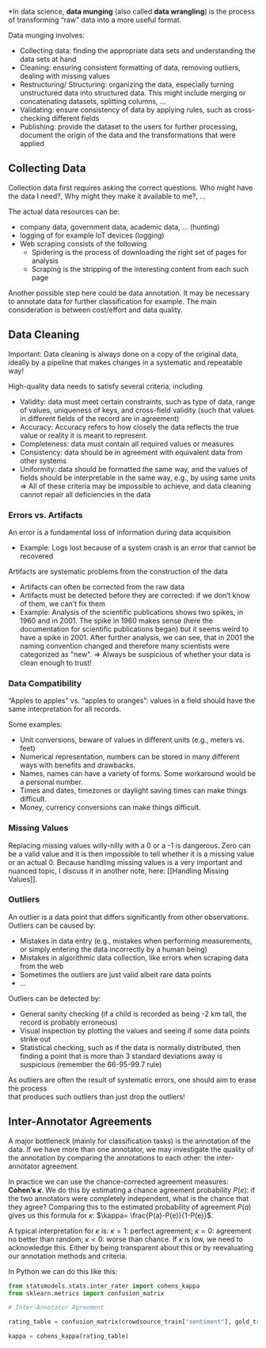 *In data science, **data munging** (also called **data wrangling**) is the process of transforming “raw” data into a more useful format. 
 
Data munging involves:
- Collecting data: finding the appropriate data sets and understanding the data sets at hand  
- Cleaning: ensuring consistent formatting of data, removing outliers, dealing with missing values  
- Restructuring/ Structuring: organizing the data, especially turning unstructured data into structured data. This might include merging or concatenating datasets, splitting columns, ...
- Validating: ensure consistency of data by applying rules, such as cross-checking different fields  
- Publishing: provide the dataset to the users for further processing, document the origin of the data and the transformations that were applied  
## Collecting Data
Collection data first requires asking the correct questions. Who might have the data I need?, Why might they make it available to me?, ...

The actual data resources can be: 
- company data, government data, academic data, ... (hunting)
- logging of for example IoT devices (logging)
- Web scraping consists of the following
	- Spidering is the process of downloading the right set of pages for analysis  
	- Scraping is the stripping of the interesting content from each such page

Another possible step here could be data annotation. It may be necessary to annotate data for further classification for example. The main consideration is between cost/effort and data quality.
## Data Cleaning
Important: Data cleaning is always done on a copy of the original data, ideally by a pipeline that makes changes in a systematic and repeatable way!

High-quality data needs to satisfy several criteria, including  
- Validity: data must meet certain constraints, such as type of data, range of values, uniqueness of keys, and cross-field validity (such that values in different fields of the record are in agreement)  
- Accuracy: Accuracy refers to how closely the data reflects the true value or reality it is meant to represent.
- Completeness: data must contain all required values or measures  
- Consistency: data should be in agreement with equivalent data from other systems  
- Uniformity: data should be formatted the same way, and the values of fields should be interpretable in the same way, e.g., by using same units  
	=> All of these criteria may be impossible to achieve, and data cleaning cannot repair all deficiencies in the data  
### Errors vs. Artifacts
An error is a fundamental loss of information during data acquisition  
- Example: Logs lost because of a system crash is an error that cannot be recovered

Artifacts are systematic problems from the construction of the data  
- Artifacts can often be corrected from the raw data  
- Artifacts must be detected before they are corrected: if we don’t know of them, we can’t fix them  
- Example: Analysis of the scientific publications shows two spikes, in 1960 and in 2001. The spike in 1960 makes sense (here the documentation for scientific publications began) but it seems weird to have a spike in 2001. After further analysis, we can see, that in 2001 the naming convention changed and therefore many scientists were categorized as "new".
=> Always be suspicious of whether your data is clean enough to trust!
### Data Compatibility
“Apples to apples” vs. “apples to oranges”: values in a field should have the same interpretation for all records.

Some examples: 
- Unit conversions, beware of values in different units (e.g., meters vs. feet)
- Numerical representation, numbers can be stored in many different ways with benefits and drawbacks. 
- Names, names can have a variety of forms. Some workaround would be a personal number.
- Times and dates, timezones or daylight saving times can make things difficult.
- Money, currency conversions can make things difficult.
### Missing Values
Replacing missing values willy-nilly with a 0 or a -1 is dangerous. Zero can be a valid value and it is then impossible to tell whether it is a missing value or an actual 0. Because handling missing values is a very important and nuanced topic, I discuss it in another note, here: [[Handling Missing Values]].
### Outliers
An outlier is a data point that differs significantly from other observations.
Outliers can be caused by:
- Mistakes in data entry (e.g., mistakes when performing measurements, or simply entering the data incorrectly by a human being)  
- Mistakes in algorithmic data collection, like errors when scraping data from the web  
- Sometimes the outliers are just valid albeit rare data points  
- ...

Outliers can be detected by:
- General sanity checking (if a child is recorded as being -2 km tall, the record is probably erroneous)  
- Visual inspection by plotting the values and seeing if some data points strike out  
- Statistical checking, such as if the data is normally distributed, then finding a point that is more than 3 standard deviations away is suspicious (remember the 66-95-99.7 rule)  

As outliers are often the result of systematic errors, one should aim to erase the process  
that produces such outliers than just drop the outliers!
## Inter-Annotator Agreements
A major bottleneck (mainly for classification tasks) is the annotation of the data. If we have more than one annotator, we may investigate the quality of the annotation by comparing the annotations to each other: the inter-annotator agreement. 

In practice we can use the chance-corrected agreement measures: **Cohen’s $\kappa$**. We do this by estimating a chance agreement probability $P(e)$: if the two annotators were completely independent, what is the chance that they agree? Comparing this to the estimated probability of agreement $P(a)$ gives us this formula for $\kappa$: $\kappa=  \frac{P(a)-P(e)}{1-P(e)}$. 

A typical interpretation for $\kappa$ is: $\kappa = 1$: perfect agreement; $\kappa = 0$: agreement no better than random; $\kappa < 0$: worse than chance. If $\kappa$ is low, we need to acknowledge this. Either by being transparent about this or by reevaluating our annotation methods and criteria. 

In Python we can do this like this: 

``` python
from statsmodels.stats.inter_rater import cohens_kappa
from sklearn.metrics import confusion_matrix

# Inter-Annotator Agreement

rating_table = confusion_matrix(crowdsource_train["sentiment"], gold_train["sentiment"])

kappa = cohens_kappa(rating_table)
```